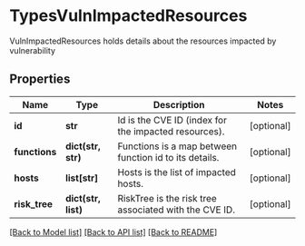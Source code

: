 # TypesVulnImpactedResources

VulnImpactedResources holds details about the resources impacted by vulnerability

## Properties
Name | Type | Description | Notes
------------ | ------------- | ------------- | -------------
**id** | **str** | Id is the CVE ID (index for the impacted resources).  | [optional] 
**functions** | **dict(str, str)** | Functions is a map between function id to its details.  | [optional] 
**hosts** | **list[str]** | Hosts is the list of impacted hosts.  | [optional] 
**risk_tree** | **dict(str, list)** | RiskTree is the risk tree associated with the CVE ID.  | [optional] 

[[Back to Model list]](../README.md#documentation-for-models) [[Back to API list]](../README.md#documentation-for-api-endpoints) [[Back to README]](../README.md)


